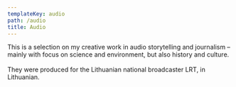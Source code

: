 ```yaml
---
templateKey: audio
path: /audio
title: Audio
---
```

This is a selection on my creative work in audio storytelling and journalism – mainly with focus on science and environment, but also history and culture. \
\
They were produced for the Lithuanian national broadcaster LRT, in Lithuanian.
